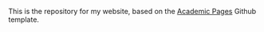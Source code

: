 This is the repository for my website, based on the [Academic Pages](https://github.com/academicpages/academicpages.github.io) Github template.